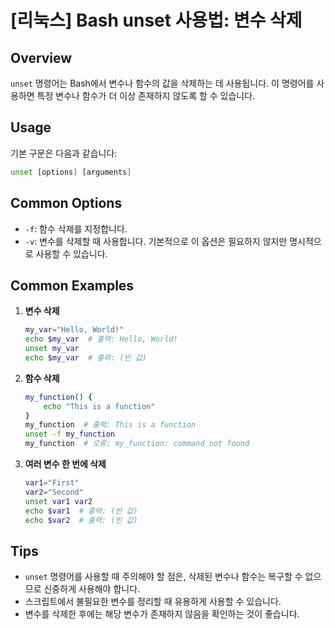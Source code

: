 # [리눅스] Bash unset 사용법: 변수 삭제

## Overview
`unset` 명령어는 Bash에서 변수나 함수의 값을 삭제하는 데 사용됩니다. 이 명령어를 사용하면 특정 변수나 함수가 더 이상 존재하지 않도록 할 수 있습니다.

## Usage
기본 구문은 다음과 같습니다:

```bash
unset [options] [arguments]
```

## Common Options
- `-f`: 함수 삭제를 지정합니다.
- `-v`: 변수를 삭제할 때 사용합니다. 기본적으로 이 옵션은 필요하지 않지만 명시적으로 사용할 수 있습니다.

## Common Examples

1. **변수 삭제**
   ```bash
   my_var="Hello, World!"
   echo $my_var  # 출력: Hello, World!
   unset my_var
   echo $my_var  # 출력: (빈 값)
   ```

2. **함수 삭제**
   ```bash
   my_function() {
       echo "This is a function"
   }
   my_function  # 출력: This is a function
   unset -f my_function
   my_function  # 오류: my_function: command not found
   ```

3. **여러 변수 한 번에 삭제**
   ```bash
   var1="First"
   var2="Second"
   unset var1 var2
   echo $var1  # 출력: (빈 값)
   echo $var2  # 출력: (빈 값)
   ```

## Tips
- `unset` 명령어를 사용할 때 주의해야 할 점은, 삭제된 변수나 함수는 복구할 수 없으므로 신중하게 사용해야 합니다.
- 스크립트에서 불필요한 변수를 정리할 때 유용하게 사용할 수 있습니다.
- 변수를 삭제한 후에는 해당 변수가 존재하지 않음을 확인하는 것이 좋습니다.